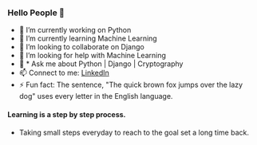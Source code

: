 ### Hello People 👋
- 🔭 I’m currently working on Python
- 🌱 I’m currently learning Machine Learning
- 👯 I’m looking to collaborate on Django
- 🤔 I’m looking for help with Machine Learning
- 💬 * Ask me about Python | Django | Cryptography 
- 📫 Connect to me: [LinkedIn](https://www.linkedin.com/in/devesh-kumar-sharma-86921816a/)
- ⚡ Fun fact: The sentence, "The quick brown fox jumps over the lazy dog" uses every letter in the English language.

#### Learning is a step by step process.
* Taking small steps everyday to reach to the goal set a long time back.
